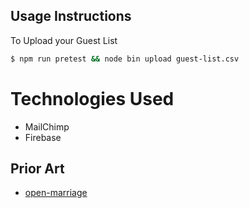 

## Usage Instructions

To Upload your Guest List
```bash
$ npm run pretest && node bin upload guest-list.csv
```

# Technologies Used

- MailChimp
- Firebase

## Prior Art

- [open-marriage](https://github.com/ericf/open-marriage)
